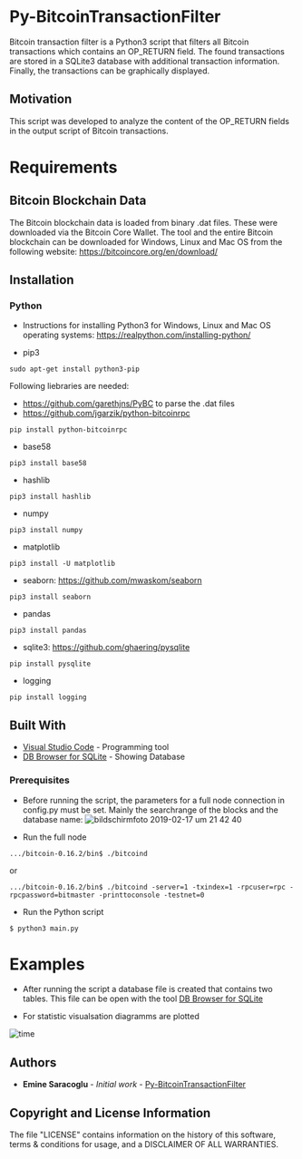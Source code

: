 # Py-BitcoinTransactionFilter
Bitcoin transaction filter is a Python3 script that filters all Bitcoin transactions which contains an OP_RETURN field. The found transactions are stored in a SQLite3 database with additional transaction information. Finally, the transactions can be graphically displayed.


## Motivation
This script was developed to analyze the content of the OP_RETURN fields in the output script of Bitcoin transactions. 

# Requirements

## Bitcoin Blockchain Data

The Bitcoin blockchain data is loaded from binary .dat files. These were downloaded via the Bitcoin Core Wallet. The tool and the entire Bitcoin blockchain can be downloaded for Windows, Linux and Mac OS from the following website: https://bitcoincore.org/en/download/


##  Installation

### Python
* Instructions for installing Python3 for Windows, Linux and Mac OS operating systems:
https://realpython.com/installing-python/

* pip3
```
sudo apt-get install python3-pip
```

Following liebraries are needed:

* https://github.com/garethjns/PyBC to parse the .dat files
* https://github.com/jgarzik/python-bitcoinrpc 
```
pip install python-bitcoinrpc
```

* base58
```
pip3 install base58
```
* hashlib
```
pip3 install hashlib
```
* numpy
```
pip3 install numpy
```
* matplotlib
```
pip3 install -U matplotlib
```
* seaborn: https://github.com/mwaskom/seaborn
```
pip3 install seaborn
```
* pandas
```
pip3 install pandas
```
* sqlite3: https://github.com/ghaering/pysqlite
```
pip install pysqlite 
```
* logging
```
pip install logging
```

## Built With

* [Visual Studio Code](https://code.visualstudio.com) - Programming tool
* [DB Browser for SQLite](https://sqlitebrowser.org) - Showing Database


### Prerequisites

* Before running the script, the parameters for a full node connection in config.py must be set. Mainly the searchrange of the blocks and the database name:
![bildschirmfoto 2019-02-17 um 21 42 40](https://user-images.githubusercontent.com/23129546/52919363-03e80800-3302-11e9-939c-8b5d7f91873d.png)

* Run the full node
```
.../bitcoin-0.16.2/bin$ ./bitcoind 
```

or 
 
```
.../bitcoin-0.16.2/bin$ ./bitcoind -server=1 -txindex=1 -rpcuser=rpc -rpcpassword=bitmaster -printtoconsole -testnet=0 
```

* Run the Python script
```
$ python3 main.py
```


# Examples

- After running the script a database file is created that contains two tables. This file can be open with the tool [DB Browser for SQLite](https://sqlitebrowser.org)

- For statistic visualsation diagramms are plotted

![time](https://user-images.githubusercontent.com/23129546/46921047-d5c28680-cff6-11e8-8192-abefaee24a82.png)





## Authors

* **Emine Saracoglu** - *Initial work* - [Py-BitcoinTransactionFilter](https://github.com/MericD/Python-Bitcoin-Transaction-Parser.git)

## Copyright and License Information
The file "LICENSE" contains information on the history of this software, terms & conditions for usage, and a DISCLAIMER OF ALL WARRANTIES.


